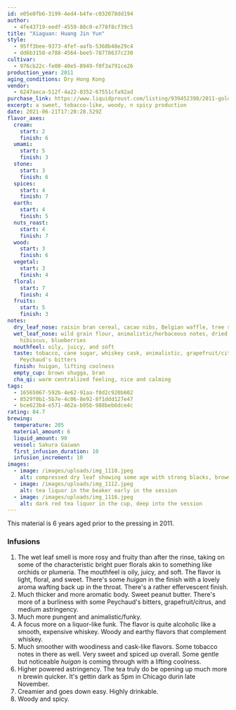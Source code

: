 ```yaml
---
id: e05e0fb6-3199-4ed4-b4fe-c032078dd194
author:
  - 4fe43719-eedf-4559-80c0-e778f8cf39c5
title: "Xiaguan: Huang Jin Yun"
style:
  - 95ff3bee-9373-4fef-aafb-5368b48e29c4
  - dd6b3158-e788-4564-bee5-78778637c230
cultivar:
  - 976cb22c-fe00-40e5-8949-f0f3a791ce26
production_year: 2011
aging_conditions: Dry Hong Kong
vendor:
  - 6247aeca-512f-4a22-8352-67551cfa92ad
purchase_link: https://www.liquidproust.com/listing/939452398/2011-golden-xiaguan-sampler-60g
excerpt: a sweet, tobacco-like, woody, n spicy production
date: 2021-06-21T17:28:28.529Z
flavor_axes:
  cream:
    start: 2
    finish: 6
  umami:
    start: 5
    finish: 3
  stone:
    start: 3
    finish: 6
  spices:
    start: 4
    finish: 7
  earth:
    start: 4
    finish: 5
  nuts_roast:
    start: 4
    finish: 7
  wood:
    start: 3
    finish: 6
  vegetal:
    start: 3
    finish: 4
  floral:
    start: 7
    finish: 4
  fruits:
    start: 5
    finish: 3
notes:
  dry_leaf_nose: raisin bran cereal, cacao nibs, Belgian waffle, tree sap, fruit smoke
  wet_leaf_nose: wild grain flour, animalistic/herbaceous notes, dried flowers,
    hibiscus, blueberries
  mouthfeel: oily, juicy, and soft
  taste: tobacco, cane sugar, whiskey cask, animalistic, grapefruit/citrus,
    Peychaud's bitters
  finish: huigan, lifting coolness
  empty_cup: brown shugga, bran
  cha_qi: warm centralized feeling, nice and calming
tags:
  - 16565067-592b-4e62-91aa-f8d2c920b602
  - 8529f0b1-5b7e-4c06-8e92-8f1ddd127e47
  - bce623b4-e571-462a-b95b-988beb6dce4c
rating: 84.7
brewing:
  temperature: 205
  material_amount: 6
  liquid_amount: 90
  vessel: Sakura Gaiwan
  first_infusion_duration: 10
  infusion_increment: 10
images:
  - image: /images/uploads/img_1110.jpeg
    alt: compressed dry leaf showing some age with strong blacks, browns, and golds
  - image: /images/uploads/img_1112.jpeg
    alt: tea liquor in the beaker early in the session
  - image: /images/uploads/img_1116.jpeg
    alt: dark red tea liquor in the cup, deep into the session
---
```

This material is 6 years aged prior to the pressing in 2011.

### Infusions

1. The wet leaf smell is more rosy and fruity than after the rinse, taking on some of the characteristic bright puer florals akin to something like orchids or plumeria. The mouthfeel is oily, juicy, and soft. The flavor is light, floral, and sweet. There's some *huigan* in the finish with a lovely aroma wafting back up in the throat. There's a rather effervescent finish.
2. Much thicker and more aromatic body. Sweet peanut butter. There's more of a burliness with some Peychaud's bitters, grapefruit/citrus, and medium astringency.
3. Much more pungent and animalistic/funky. 
4. A focus more on a liquor-like funk. The flavor is quite alcoholic like a smooth, expensive whiskey. Woody and earthy flavors that complement whiskey.
5. Much smoother with woodiness and cask-like flavors. Some tobacco notes in there as well. Very sweet and spiced up overall. Some gentle but noticeable *huigan* is coming through with a lifting coolness.
6. Higher powered astringency. The tea truly do be opening up much more n brewin quicker. It's gettin dark as 5pm in Chicago durin late November. 
7. Creamier and goes down easy. Highly drinkable.
8. Woody and spicy.